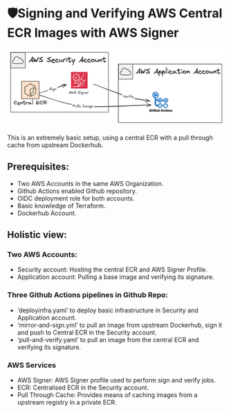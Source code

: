 # 🛡️Signing and Verifying AWS Central ECR Images with AWS Signer
![arch-diagram](centralecr.png "Central ECR, AWS Signer")

This is an extremely basic setup, using a central ECR with a pull through cache from upstream Dockerhub. 

## Prerequisites:
-	Two AWS Accounts in the same AWS Organization. 
-	Github Actions enabled Github repository. 
-	OIDC deployment role for both accounts. 
-	Basic knowledge of Terraform.
-	Dockerhub Account. 

## Holistic view:
### Two AWS Accounts: 
- Security account: Hosting the central ECR and AWS Signer Profile.
- Application account: Pulling a base image and verifying its signature. 
### Three Github Actions pipelines in Github Repo: 
- ‘deployinfra.yaml’ to deploy basic infrastructure in Security and Application account.
- ‘mirror-and-sign.yml’ to pull an image from upstream Dockerhub, sign it and push to Central ECR in the Security account.
- ‘pull-and-verify.yaml’ to pull an image from the central ECR and verifying its signature. 
### AWS Services
-	AWS Signer: AWS Signer profile used to perform sign and verify jobs. 
-	ECR: Centralised ECR in the Security account.
-	Pull Through Cache: Provides means of caching images from a upstream registry in a private ECR. 
